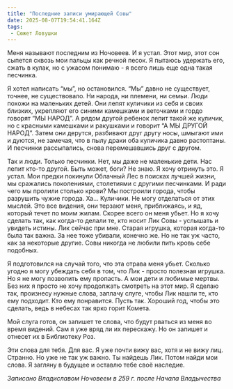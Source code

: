 ```yaml
---
title: "Последние записи умирающей Совы"
date: 2025-08-07T19:54:41.164Z
tags:
 - Сюжет Ловушки
---
```


Меня называют последним из Ночовеев. И я устал. Этот мир, этот сон
сыпется сквозь мои пальцы как речной песок. Я пытаюсь удержать его,
сжать в кулак, но с ужасом понимаю - я всего лишь еще одна такая
песчинка.

Я хотел написать “мы”, но остановился. “Мы” давно не существует, точнее,
не существовало. Ни народа, ни племени, ни семьи. Люди похожи на
маленьких детей. Они лепят куличики из себя и своих близких, укрепляют
его синими камешками и веточками и гордо говорят “МЫ НАРОД”. А рядом
другой ребенок лепит такой же куличик, но с красными камешками и
ракушками и говорит “А МЫ ДРУГОЙ НАРОД”. Затем они дерутся, разбивают
друг другу носы, шмыгают ими и дуются, не замечая, что в пылу драки оба
куличика давно растоптаны. И песчинки рассыпались, снова перемешавшись
друг с другом.

Так и люди. Только песчинки. Нет, мы даже не маленькие дети. Нас лепит
кто-то другой. Быть может, боги? Не знаю. Я хочу отринуть это. Я устал.
Мои предки покинули Облачный Лес в поисках лучшей жизни, мы сражались
поколениями, столетиями с другими песчинками. И ради чего мы пролили
столько крови? Мы построили города, чтобы разрушить чужие города. Ха…
Куличики. Не могу отделаться от этих мыслей. Это все видения, они
терзают меня, приближаясь, и яд, который течет по моим жилам. Скорее
всего он меня убьет. Но я хочу сделать так, как когда-то делали те, кто
носит Лик Совы - услышать и увидеть истины. Лик сейчас при мне. Старая
игрушка, которая когда-то была так важна. За нее тоже убивали, конечно
же. Но не так уж часто, как за некоторые другие. Совы никогда не любили
пить кровь себе подобных.

Я подготовился на случай того, что эта отрава меня убьет. Сколько угодно
я могу убеждать себя в том, что Лик - просто полезная игрушка. Но я не
могу позволить ему пропасть. А мои дети и любимые мертвы. Без них я
просто не хочу продолжать смотреть на этот мир. Я сделаю так, произнесу
нужные слова, заплачу слуге, чтобы Лик нашли те, кто ему подходит. Кто
ему понравится. Пусть так. Хороший год, чтобы это сделать, ведь в
небесах так ярко горит Комета.

Мой слуга готов, он запишет те слова, что будут рваться из меня во время
видений. Сам я уже вряд ли их перескажу. Но он запишет и отнесет их в
Библиотеку Роз.

Эти слова для тебя. Для вас. Я уже почти вижу вас, хотя и не вижу лиц.
Странно. Но уже не так уж важно. Ты найдешь Лик. Потом найди мои слова.
Я загляну в будущее и оставлю тебе своё наследие.

*Записано Владиславом Ночовеем в 259 г. после Начала Владычества*
